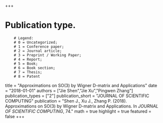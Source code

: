+++
# Publication type.
        # Legend: 
        # 0 = Uncategorized; 
        # 1 = Conference paper; 
        # 2 = Journal article;
        # 3 = Preprint / Working Paper; 
        # 4 = Report; 
        # 5 = Book; 
        # 6 = Book section;
        # 7 = Thesis; 
        # 8 = Patent
title = "Approximations on SO(3) by Wigner D-matrix and Applications"
date = "2018-01-01"
authors = ["Jie Shen","Jie Xu","Pingwen Zhang"]
publication_types = ["2"]
publication_short = "JOURNAL OF SCIENTIFIC COMPUTING"
publication = "Shen J., Xu J., Zhang P. (2018). Approximations on SO(3) by Wigner D-matrix and Applications. In _JOURNAL OF SCIENTIFIC COMPUTING_, 74."
math = true
highlight = true
featured = false
+++